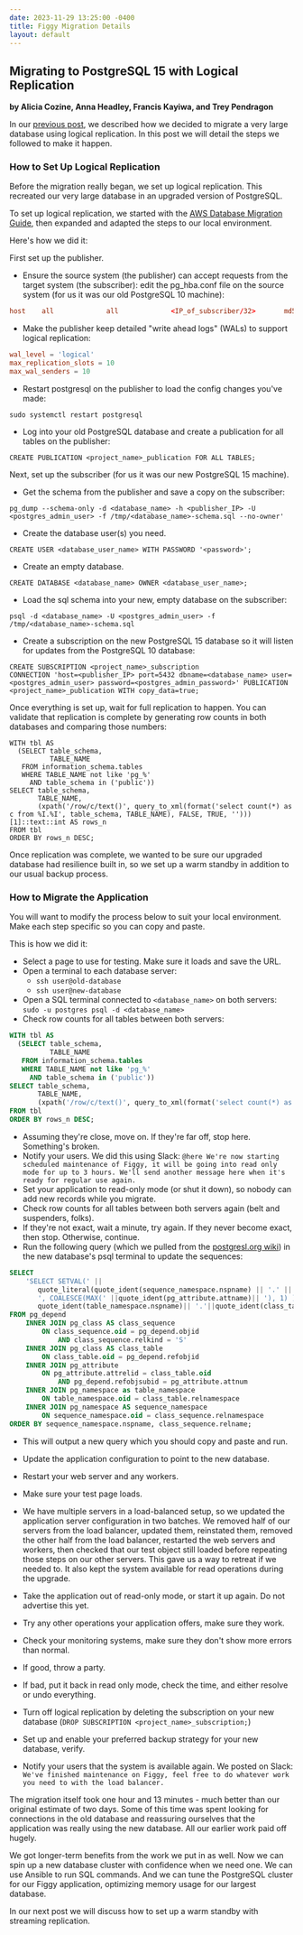 ```yaml
---
date: 2023-11-29 13:25:00 -0400
title: Figgy Migration Details
layout: default
---
```


## Migrating to PostgreSQL 15 with Logical Replication 
**by Alicia Cozine, Anna Headley, Francis Kayiwa, and Trey Pendragon**

In our [previous post](2023-11-08-migrating-postgres-via-replication.md), we described how we decided to migrate a very large database using logical replication. In this post we will detail the steps we followed to make it happen.

### How to Set Up Logical Replication

Before the migration really began, we set up logical replication. This recreated our very large database in an upgraded version of PostgreSQL.

To set up logical replication, we started with the [AWS Database Migration Guide](https://docs.aws.amazon.com/dms/latest/sbs/chap-manageddatabases.postgresql-rds-postgresql-full-load-publisher.html), then expanded and adapted the steps to our local environment.

Here's how we did it:

First set up the publisher.
- Ensure the source system (the publisher) can accept requests from the target system (the subscriber): edit the pg_hba.conf file on the source system (for us it was our old PostgreSQL 10 machine):
``` /etc/postgresql/<version>/main/pg_hba.conf
host    all             all             <IP_of_subscriber/32>       md5
```
- Make the publisher keep detailed "write ahead logs" (WALs) to support logical replication:
``` /etc/postgresql/<version>/main/postgresql.conf
wal_level = 'logical'
max_replication_slots = 10
max_wal_senders = 10
```
- Restart postgresql on the publisher to load the config changes you've made:
``` command line
sudo systemctl restart postgresql
```
- Log into your old PostgreSQL database and create a publication for all tables on the publisher:
``` psql CLI
CREATE PUBLICATION <project_name>_publication FOR ALL TABLES;
```

Next, set up the subscriber (for us it was our new PostgreSQL 15 machine).
- Get the schema from the publisher and save a copy on the subscriber:
``` command line
pg_dump --schema-only -d <database_name> -h <publisher_IP> -U <postgres_admin_user> -f /tmp/<database_name>-schema.sql --no-owner'
```
- Create the database user(s) you need.
``` psql CLI
CREATE USER <database_user_name> WITH PASSWORD '<password>';
```
- Create an empty database.
``` psql CLI
CREATE DATABASE <database_name> OWNER <database_user_name>;
```
- Load the sql schema into your new, empty database on the subscriber:
``` command line
psql -d <database_name> -U <postgres_admin_user> -f /tmp/<database_name>-schema.sql
```
- Create a subscription on the new PostgreSQL 15 database so it will listen for updates from the PostgreSQL 10 database:
``` psql CLI
CREATE SUBSCRIPTION <project_name>_subscription
CONNECTION 'host=<publisher_IP> port=5432 dbname=<database_name> user=<postgres_admin_user> password=<postgres_admin_password>' PUBLICATION <project_name>_publication WITH copy_data=true;
```
Once everything is set up, wait for full replication to happen. You can validate that replication is complete by generating row counts in both databases and comparing those numbers:
``` psql CLI
WITH tbl AS
  (SELECT table_schema,
          TABLE_NAME
   FROM information_schema.tables
   WHERE TABLE_NAME not like 'pg_%'
     AND table_schema in ('public'))
SELECT table_schema,
       TABLE_NAME,
       (xpath('/row/c/text()', query_to_xml(format('select count(*) as c from %I.%I', table_schema, TABLE_NAME), FALSE, TRUE, '')))[1]::text::int AS rows_n
FROM tbl
ORDER BY rows_n DESC;
```

Once replication was complete, we wanted to be sure our upgraded database had resilience built in, so we set up a warm standby in addition to our usual backup process.

### How to Migrate the Application

You will want to modify the process below to suit your local environment. Make each step specific so you can copy and paste.


This is how we did it:

- Select a page to use for testing. Make sure it loads and save the URL.
- Open a terminal to each database server:
    * `ssh user@old-database`
    * `ssh user@new-database`
- Open a SQL terminal connected to `<database_name>` on both servers: `sudo -u postgres psql -d <database_name>`
- Check row counts for all tables between both servers:
```sql
WITH tbl AS
  (SELECT table_schema,
          TABLE_NAME
   FROM information_schema.tables
   WHERE TABLE_NAME not like 'pg_%'
     AND table_schema in ('public'))
SELECT table_schema,
       TABLE_NAME,
       (xpath('/row/c/text()', query_to_xml(format('select count(*) as c from %I.%I', table_schema, TABLE_NAME), FALSE, TRUE, '')))[1]::text::int AS rows_n
FROM tbl
ORDER BY rows_n DESC;
```
- Assuming they're close, move on. If they're far off, stop here. Something's broken.
- Notify your users. We did this using Slack: `@here We're now starting scheduled maintenance of Figgy, it will be going into read only mode for up to 3 hours. We'll send another message here when it's ready for regular use again.`
- Set your application to read-only mode (or shut it down), so nobody can add new records while you migrate.
- Check row counts for all tables between both servers again (belt and suspenders, folks).
- If they're not exact, wait a minute, try again. If they never become exact, then stop. Otherwise, continue.
- Run the following query (which we pulled from the [postgresl.org wiki](https://wiki.postgresql.org/wiki/Fixing_Sequences)) in the new database's psql terminal to update the sequences:

```sql
SELECT 
    'SELECT SETVAL(' ||
       quote_literal(quote_ident(sequence_namespace.nspname) || '.' || quote_ident(class_sequence.relname)) ||
       ', COALESCE(MAX(' ||quote_ident(pg_attribute.attname)|| '), 1) ) FROM ' ||
       quote_ident(table_namespace.nspname)|| '.'||quote_ident(class_table.relname)|| ';'
FROM pg_depend 
    INNER JOIN pg_class AS class_sequence
        ON class_sequence.oid = pg_depend.objid 
            AND class_sequence.relkind = 'S'
    INNER JOIN pg_class AS class_table
        ON class_table.oid = pg_depend.refobjid
    INNER JOIN pg_attribute 
        ON pg_attribute.attrelid = class_table.oid
            AND pg_depend.refobjsubid = pg_attribute.attnum
    INNER JOIN pg_namespace as table_namespace
        ON table_namespace.oid = class_table.relnamespace
    INNER JOIN pg_namespace AS sequence_namespace
        ON sequence_namespace.oid = class_sequence.relnamespace
ORDER BY sequence_namespace.nspname, class_sequence.relname;
```
- This will output a new query which you should copy and paste and run.

- Update the application configuration to point to the new database.
- Restart your web server and any workers.
- Make sure your test page loads.
- We have multiple servers in a load-balanced setup, so we updated the application server configuration in two batches. We removed half of our servers from the load balancer, updated them, reinstated them, removed the other half from the load balancer, restarted the web servers and workers, then checked that our test object still loaded before repeating those steps on our other servers. This gave us a way to retreat if we needed to. It also kept the system available for read operations during the upgrade.
- Take the application out of read-only mode, or start it up again. Do not advertise this yet.
- Try any other operations your application offers, make sure they work.
- Check your monitoring systems, make sure they don't show more errors than normal.
- If good, throw a party.
- If bad, put it back in read only mode, check the time, and either resolve or undo everything.
- Turn off logical replication by deleting the subscription on your new database (`DROP SUBSCRIPTION <project_name>_subscription;`)
- Set up and enable your preferred backup strategy for your new database, verify.
- Notify your users that the system is available again. We posted on Slack: `We've finished maintenance on Figgy, feel free to do whatever work you need to with the load balancer.`

The migration itself took one hour and 13 minutes - much better than our original estimate of two days. Some of this time was spent looking for connections in the old database and reassuring ourselves that the application was really using the new database. All our earlier work paid off hugely.

We got longer-term benefits from the work we put in as well. Now we can spin up a new database cluster with confidence when we need one. We can use Ansible to run SQL commands. And we can tune the PostgreSQL cluster for our Figgy application, optimizing memory usage for our largest database.

In our next post we will discuss how to set up a warm standby with streaming replication.
